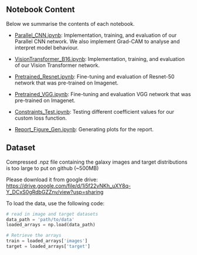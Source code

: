 ## Notebook Content

Below we summarise the contents of each notebook.

- [Parallel_CNN.ipynb](Parallel_CNN.ipynb): Implementation, training, and evaluation of our Parallel CNN network. We also implement Grad-CAM to analyse and interpret model behaviour.

- [VisionTransformer_B16.ipynb](VisionTransformer_B16.ipynb): Implementation, training, and evaluation of our Vision Transformer network.

- [Pretrained_Resnet.ipynb](Pretrained_Resnet.ipynb): Fine-tuning and evaluation of Resnet-50 network that was pre-trained on Imagenet.

- [Pretrained_VGG.ipynb](Pretrained_VGG.ipynb): Fine-tuning and evaluation VGG network that was pre-trained on Imagenet.

- [Constraints_Test.ipynb](Constraints_Test.ipynb): Testing different coefficient values for our custom loss function.

- [Report_Figure_Gen.ipynb](Report_Figure_Gen.ipynb): Generating plots for the report.



## Dataset
Compressed .npz file containing the galaxy images and target distributions is too large to put on github (~500MB)

Please download it from google drive: https://drive.google.com/file/d/1i5f22vNKh_uXY8q-Y_DCxS0gRdbGZZnv/view?usp=sharing

To load the data, use the following code:

```python
# read in image and target datasets
data_path = 'path/to/data'
loaded_arrays = np.load(data_path)

# Retrieve the arrays
train = loaded_arrays['images']
target = loaded_arrays['target']
```
